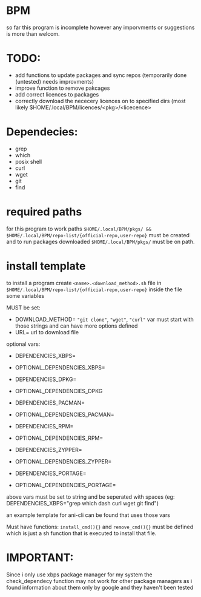 # BPM
so far this program is incomplete however any imporvments or suggestions is more than welcom.

# TODO:
- add functions to update packages and sync repos (temporarily done (untested) needs improvments)
- improve function to remove pakcages
- add correct licences to packages
- correctly download the nececery licences on to specified dirs (most likely $HOME/.local/BPM/licences/\<pkg\>/\<licecence\>

# Dependecies:
- grep
- which
- posix shell
- curl
- wget
- git
- find

# required paths
for this program to work paths ```$HOME/.local/BPM/pkgs/ && $HOME/.local/BPM/repo-list/{official-repo,user-repo}``` must be created and to run packages downloaded ```$HOME/.local/BPM/pkgs/``` must be on path.

# install template
to install a program create ```<name>.<download_method>.sh``` file in ```$HOME/.local/BPM/repo-list/{official-repo,user-repo}``` inside the file some variables 

MUST be set:
- DOWNLOAD_METHOD= ```"git clone"```, ```"wget"```, ```"curl"``` var must start with those strings and can have more options defined
- URL= url to download file

optional vars:
- DEPENDENCIES_XBPS=
- OPTIONAL_DEPENDENCIES_XBPS=

- DEPENDENCIES_DPKG=
- OPTIONAL_DEPENDENCIES_DPKG

- DEPENDENCIES_PACMAN=
- OPTIONAL_DEPENDENCIES_PACMAN=

- DEPENDENCIES_RPM=
- OPTIONAL_DEPENDENCIES_RPM=

- DEPENDENCIES_ZYPPER=
- OPTIONAL_DEPENDENCIES_ZYPPER=

- DEPENDENCIES_PORTAGE=
- OPTIONAL_DEPENDENCIES_PORTAGE=

above vars must be set to string and be seperated with spaces (eg: DEPENDENCIES_XBPS="grep which dash curl wget git find")

an example template for ani-cli can be found that uses those vars

Must have functions:
```install_cmd(){}``` and ```remove_cmd(){}``` must be defined which is just a sh function that is executed to install that file.

# IMPORTANT:

Since i only use xbps package manager for my system the check_dependecy function may not work for other package managers as i found information about them only by google and they haven't been tested
